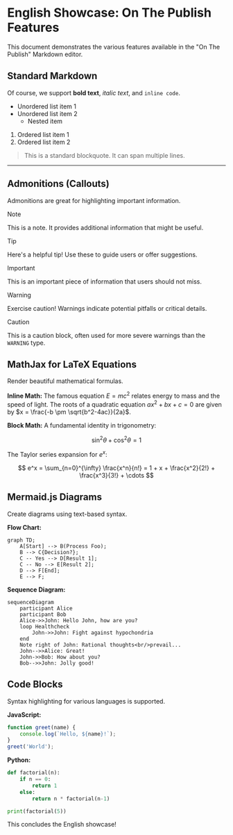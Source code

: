 # English Showcase: On The Publish Features

This document demonstrates the various features available in the "On The Publish" Markdown editor.

## Standard Markdown

Of course, we support **bold text**, _italic text_, and `inline code`.

- Unordered list item 1
- Unordered list item 2
  - Nested item

1. Ordered list item 1
2. Ordered list item 2

> This is a standard blockquote.
> It can span multiple lines.

---

## Admonitions (Callouts)

Admonitions are great for highlighting important information.

> [!NOTE]
> This is a note. It provides additional information that might be useful.

> [!TIP]
> Here's a helpful tip! Use these to guide users or offer suggestions.

> [!IMPORTANT]
> This is an important piece of information that users should not miss.

> [!WARNING]
> Exercise caution! Warnings indicate potential pitfalls or critical details.

> [!CAUTION]
> This is a caution block, often used for more severe warnings than the `WARNING` type.

## MathJax for LaTeX Equations

Render beautiful mathematical formulas.

**Inline Math:**
The famous equation $E = mc^2$ relates energy to mass and the speed of light.
The roots of a quadratic equation $ax^2 + bx + c = 0$ are given by $x = \frac{-b \pm \sqrt{b^2-4ac}}{2a}$.

**Block Math:**
A fundamental identity in trigonometry:

$$
\sin^2\theta + \cos^2\theta = 1
$$

The Taylor series expansion for $e^x$:

$$
e^x = \sum_{n=0}^{\infty} \frac{x^n}{n!} = 1 + x + \frac{x^2}{2!} + \frac{x^3}{3!} + \cdots
$$

## Mermaid.js Diagrams

Create diagrams using text-based syntax.

**Flow Chart:**

```mermaid
graph TD;
    A[Start] --> B(Process Foo);
    B --> C{Decision?};
    C -- Yes --> D[Result 1];
    C -- No --> E[Result 2];
    D --> F[End];
    E --> F;
```

**Sequence Diagram:**

```mermaid
sequenceDiagram
    participant Alice
    participant Bob
    Alice->>John: Hello John, how are you?
    loop Healthcheck
        John->>John: Fight against hypochondria
    end
    Note right of John: Rational thoughts<br/>prevail...
    John-->>Alice: Great!
    John->>Bob: How about you?
    Bob-->>John: Jolly good!
```

## Code Blocks

Syntax highlighting for various languages is supported.

**JavaScript:**

```javascript
function greet(name) {
	console.log(`Hello, ${name}!`);
}
greet('World');
```

**Python:**

```python
def factorial(n):
    if n == 0:
        return 1
    else:
        return n * factorial(n-1)

print(factorial(5))
```

This concludes the English showcase!
